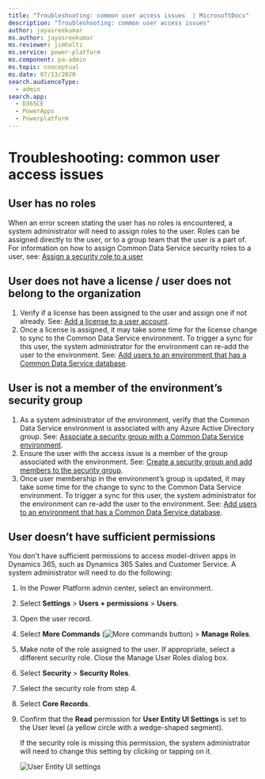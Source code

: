 ```yaml
---
title: "Troubleshooting: common user access issues  | MicrosoftDocs"
description: "Troubleshooting: common user access issues"
author: jayasreekumar
ms.author: jayasreekumar
ms.reviewer: jimholtz
ms.service: power-platform
ms.component: pa-admin
ms.topic: conceptual
ms.date: 07/13/2020
search.audienceType: 
  - admin
search.app: 
  - D365CE
  - PowerApps
  - Powerplatform
---
```

# Troubleshooting: common user access issues

## User has no roles 

When an error screen stating the user has no roles is encountered, a system administrator will need to assign roles to the user. Roles can be assigned directly to the user, or to a group team that the user is a part of. For information on how to assign Common Data Service security roles to a user, see: 
[Assign a security role to a user](create-users-assign-online-security-roles.md#assign-a-security-role-to-a-user)

## User does not have a license / user does not belong to the organization 

1. Verify if a license has been assigned to the user and assign one if not already. See: [Add a license to a user account](create-users-assign-online-security-roles.md#add-a-license-to-a-user-account).
2. Once a license is assigned, it may take some time for the license change to sync to the Common Data Service environment. To trigger a sync for this user, the system administrator for the environment can re-add the user to the environment. See: [Add users to an environment that has a Common Data Service database](add-users-to-environment.md#add-users-to-an-environment-that-has-a-common-data-service-database).

## User is not a member of the environment’s security group 

1. As a system administrator of the environment, verify that the Common Data Service environment is associated with any Azure Active Directory group. See:  [Associate a security group with a Common Data Service environment](control-user-access.md#associate-a-security-group-with-a-common-data-service-environment).
2. Ensure the user with the access issue is a member of the group associated with the environment. See: [Create a security group and add members to the security group](control-user-access.md#create-a-security-group-and-add-members-to-the-security-group).
3. Once user membership in the environment’s group is updated, it may take some time for the change to sync to the Common Data Service environment. To trigger a sync for this user, the system administrator for the environment can re-add the user to the environment. See: [Add users to an environment that has a Common Data Service database](add-users-to-environment.md#add-users-to-an-environment-that-has-a-common-data-service-database).

## User doesn’t have sufficient permissions 

You don't have sufficient permissions to access model-driven apps in Dynamics 365, such as Dynamics 365 Sales and Customer Service. A system administrator will need to do the following:  
  
1. In the Power Platform admin center, select an environment. 

2. Select **Settings** > **Users + permissions** > **Users**.  
  
3. Open the user record.  
  
4. Select **More Commands** (![More commands button](../admin/media/not-available.png "More commands button")) > **Manage Roles**.  
  
5. Make note of the role assigned to the user. If appropriate, select a different security role. Close the Manage User Roles dialog box.  
  
6. Select **Security** > **Security Roles**.  
  
7. Select the security role from step 4.  
  
8. Select **Core Records**.  
  
9. Confirm that the **Read** permission for **User Entity UI Settings** is set to the User level (a yellow circle with a wedge-shaped segment).  
  
     If the security role is missing this permission, the system administrator will need to change this setting by clicking or tapping on it.  
  
   ![User Entity UI settings](../admin/media/user-entity.png "User Entity UI settings")  

